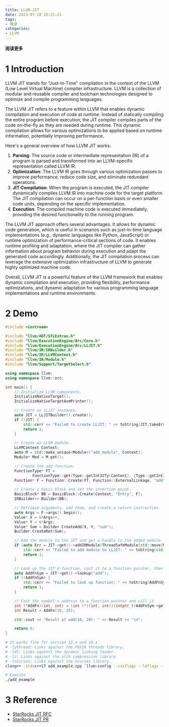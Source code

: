 ```yaml
---
title: LLVM-JIT
date: 2023-07-10 15:21:21
tags: 
- 摘录
categories: 
- LLVM
---
```


**阅读更多**

<!--more-->

# 1 Introduction

LLVM JIT stands for "Just-In-Time" compilation in the context of the LLVM (Low Level Virtual Machine) compiler infrastructure. LLVM is a collection of modular and reusable compiler and toolchain technologies designed to optimize and compile programming languages.

The LLVM JIT refers to a feature within LLVM that enables dynamic compilation and execution of code at runtime. Instead of statically compiling the entire program before execution, the JIT compiler compiles parts of the code on-the-fly as they are needed during runtime. This dynamic compilation allows for various optimizations to be applied based on runtime information, potentially improving performance.

Here's a general overview of how LLVM JIT works:

1. **Parsing**: The source code or intermediate representation (IR) of a program is parsed and transformed into an LLVM-specific representation called LLVM IR.
1. **Optimization**: The LLVM IR goes through various optimization passes to improve performance, reduce code size, and eliminate redundant operations.
1. **JIT Compilation**: When the program is executed, the JIT compiler dynamically compiles LLVM IR into machine code for the target platform. The JIT compilation can occur on a per-function basis or even smaller code units, depending on the specific implementation.
1. **Execution**: The compiled machine code is executed immediately, providing the desired functionality to the running program.

The LLVM JIT approach offers several advantages. It allows for dynamic code generation, which is useful in scenarios such as just-in-time language implementations (e.g., dynamic languages like Python, JavaScript) or runtime optimization of performance-critical sections of code. It enables runtime profiling and adaptation, where the JIT compiler can gather information about program behavior during execution and adapt the generated code accordingly. Additionally, the JIT compilation process can leverage the extensive optimization infrastructure of LLVM to generate highly optimized machine code.

Overall, LLVM JIT is a powerful feature of the LLVM framework that enables dynamic compilation and execution, providing flexibility, performance optimizations, and dynamic adaptation for various programming language implementations and runtime environments.

# 2 Demo

```cpp
#include <iostream>

#include "llvm/ADT/STLExtras.h"
#include "llvm/ExecutionEngine/Orc/Core.h"
#include "llvm/ExecutionEngine/Orc/LLJIT.h"
#include "llvm/IR/IRBuilder.h"
#include "llvm/IR/LLVMContext.h"
#include "llvm/IR/Module.h"
#include "llvm/Support/TargetSelect.h"

using namespace llvm;
using namespace llvm::orc;

int main() {
    // Initialize LLVM components.
    InitializeNativeTarget();
    InitializeNativeTargetAsmPrinter();

    // Create an LLJIT instance.
    auto JIT = LLJITBuilder().create();
    if (!JIT) {
        std::cerr << "Failed to create LLJIT: " << toString(JIT.takeError()) << "\n";
        return 1;
    }

    // Create an LLVM module.
    LLVMContext Context;
    auto M = std::make_unique<Module>("add_module", Context);
    Module* Mod = M.get();

    // Create the add function.
    FunctionType* FT =
            FunctionType::get(Type::getInt32Ty(Context), {Type::getInt32Ty(Context), Type::getInt32Ty(Context)}, false);
    Function* F = Function::Create(FT, Function::ExternalLinkage, "add", Mod);

    // Create a basic block and set the insertion point.
    BasicBlock* BB = BasicBlock::Create(Context, "Entry", F);
    IRBuilder<> Builder(BB);

    // Retrieve arguments, add them, and create a return instruction.
    auto Args = F->args().begin();
    Value* X = &*Args++;
    Value* Y = &*Args;
    Value* Sum = Builder.CreateAdd(X, Y, "sum");
    Builder.CreateRet(Sum);

    // Add the module to the JIT and get a handle to the added module.
    if (auto Err = JIT->get()->addIRModule(ThreadSafeModule(std::move(M), std::make_unique<LLVMContext>()))) {
        std::cerr << "Failed to add module to LLJIT: " << toString(std::move(Err)) << "\n";
        return 1;
    }

    // Look up the JIT'd function, cast it to a function pointer, then call it.
    auto AddFnSym = JIT->get()->lookup("add");
    if (!AddFnSym) {
        std::cerr << "Failed to look up function: " << toString(AddFnSym.takeError()) << "\n";
        return 1;
    }

    // Cast the symbol's address to a function pointer and call it.
    int (*AddFn)(int, int) = (int (*)(int, int))(intptr_t)AddFnSym->getAddress();
    int Result = AddFn(10, 20);

    std::cout << "Result of add(10, 20): " << Result << "\n";

    return 0;
}
```

```sh
# It works fine for version 13.x and 14.x
# -lpthread: Links against the POSIX threads library.
# -ldl: Links against the dynamic linking loader.
# -lz: Links against the zlib compression library.
# -lncurses: Links against the ncurses library.
clang++ -std=c++17 add_example.cpp `llvm-config --cxxflags --ldflags --libs core orcjit native` -lpthread -ldl -lz -lncurses -o add_example

# Execute
./add_example
```

# 3 Reference

* [StarRocks JIT RFC](https://uestc.feishu.cn/docx/WDJUdVXrRooYG2xjF2YcYVUencc)
* [StarRocks JIT PR](https://github.com/StarRocks/starrocks/pull/28477)
